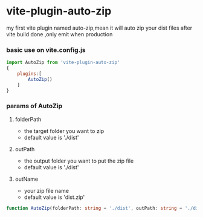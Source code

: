 # vite-plugin-auto-zip

my first vite plugin named auto-zip,mean it will auto zip your dist files after vite build done ,only emit when
production

### basic use on vite.config.js

```javascript
import AutoZip from 'vite-plugin-auto-zip'
{
    plugins:[
        AutoZip()
    ]
}
```

### params of AutoZip

1. folderPath
    + the target folder you want to zip
    + default value is './dist'

2. outPath
    + the output folder you want to put the zip file
    + default value is './dist'
3. outName
    + your zip file name
    + default value is 'dist.zip'

```typescript
function AutoZip(folderPath: string = './dist', outPath: string = './dist', outName: string = 'dist.zip')
```
